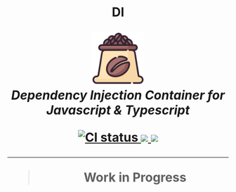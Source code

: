 <h1 align="center">DI</hi>

<p align="center">
  <img src="docs/icon.png" alt="di-logo" width="120px" height="120px" />
  <br />
  <em>Dependency Injection Container for <br/>Javascript & Typescript</em>
  <br />
</p>

<p align="center">
  <a href="https://github.com/caffeine-projects/di/actions/workflows/ci.yml">
    <img src="https://github.com/caffeine-projects/di/actions/workflows/ci.yml/badge.svg" alt="CI status" />
  </a>
  <a href="https://codecov.io/gh/caffeine-projects/di" > 
    <img src="https://codecov.io/gh/caffeine-projects/di/graph/badge.svg?token=IG0CTS843Q"/> 
  </a>
  <a href="https://github.com/prettier/prettier" > 
    <img src="https://img.shields.io/badge/code_style-prettier-ff69b4.svg?style=flat"/> 
  </a>
</p>

<hr />

> Work in Progress
